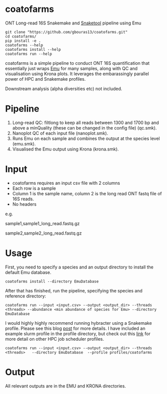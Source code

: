 # coatofarms

ONT Long-read 16S Snakemake and [Snaketool](https://github.com/beardymcjohnface/Snaketool) pipeline using Emu

```
git clone "https://github.com/gbouras13/coatofarms.git"
cd coatofarms/
pip install -e .
coatofarms --help
coatofarms install --help
coatofarms run --help
```

coatofarms is a simple pipeline to conduct ONT 16S quantification that essentially just wraps [Emu](https://gitlab.com/treangenlab/emu) for many samples, along with QC and visualisation using Krona plots. It leverages the embarassingly parallel power of HPC and Snakemake profiles. 

Downstream analysis (alpha diversities etc) not included.


Pipeline
==========

1. Long-read QC: filtlong to keep all reads between 1300 and 1700 bp and above a minQuality (these can be changed in the config file) (qc.smk).
2. Nanoplot QC of each input file (nanoplot.smk).
3. Runs Emu on each sample  and combines the output at the species level (emu.smk). 
4. Visualised the Emu output using Krona (krona.smk).


Input
=======

* coatofarms requires an input csv file with 2 columns 
* Each row is a sample
* Column 1 is the sample name, column 2 is the long read ONT fastq file of 16S reads.
* No headers

e.g.


sample1,sample1_long_read.fastq.gz

sample2,sample2_long_read.fastq.gz


Usage
=======

First, you need to specify a species and an output directory to install the default Emu database.

```
coatofarms install --directory EmuDatabase 
```

After that has finished, run the pipeline, specifying the species and reference directory:

```
coatofarms run --input <input.csv> --output <output_dir> --threads <threads> --abundance <min abundance of species for Emu> --directory EmuDatabase 
```


I would highly highly recommend running hybracter using a Snakemake profile. Please see this blog [post](https://fame.flinders.edu.au/blog/2021/08/02/snakemake-profiles-updated) for more details. I have included an example slurm profile in the profile directory, but check out this [link](https://github.com/Snakemake-Profiles) for more detail on other HPC job scheduler profiles. 

```
coatofarms run --input <input.csv> --output <output_dir> --threads <threads>   --directory EmuDatabase  --profile profiles/coatofarms
```

Output
=====

All relevant outputs are in the EMU and KRONA directories.